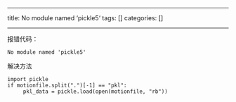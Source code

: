
--- 
title:  No module named ‘pickle5‘ 
tags: []
categories: [] 

---


报错代码：

```
No module named 'pickle5'
```

解决方法

```
import pickle
if motionfile.split(".")[-1] == "pkl":
     pkl_data = pickle.load(open(motionfile, "rb"))
```


